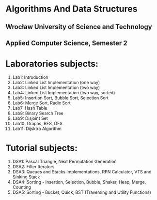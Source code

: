 ﻿
# Algorithms And Data Structures
## Wrocław University of Science and Technology
## Applied Computer Science, Semester 2


# Laboratories subjects:
 1. Lab1: Introduction
 2. Lab2: Linked List Implementation (one way)
 3. Lab3: Linked List Implementation (two way)
 4. Lab4: Linked List Implementation (two way, sorted)
 5. Lab5: Insertion Sort, Bubble Sort, Selection Sort
 6. Lab6: Merge Sort, Radix Sort
 7. Lab7: Hash Table
 8. Lab8: Binary Search Tree
 9. Lab9: Disjoint Set
 10. Lab10: Graphs, BFS, DFS
 11. Lab11: Dijsktra Algorithm

# Tutorial subjects:
 1. DSA1: Pascal Triangle, Next Permutation Generation
 2. DSA2: Filter Iterators
 3. DSA3: Queues and Stacks Implementations, RPN Calculator, VTS and Sinking Stack
 4. DSA4: Sorting - Insertion, Selection, Bubble, Shaker, Heap, Merge, Counting
 5. DSA5: Sorting - Bucket, Quick, BST (Traversing and Utility Functions)
